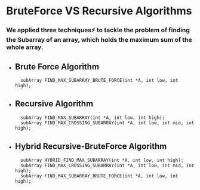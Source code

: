 # BruteForce VS Recursive Algorithms

### We applied three techniques⚡ to tackle the problem of finding the Subarray of an array, which holds the maximum sum of the whole array.

- ## Brute Force Algorithm
        subArray FIND_MAX_SUBARRAY_BRUTE_FORCE(int *A, int low, int high);
- ## Recursive Algorithm
        subArray FIND_MAX_SUBARRAY(int *A, int low, int high);
        subArray FIND_MAX_CROSSING_SUBARRAY(int *A, int low, int mid, int high);

- ## Hybrid Recursive-BruteForce Algorithm
        subArray HYBRID_FIND_MAX_SUBARRAY(int *A, int low, int high);
        subArray FIND_MAX_CROSSING_SUBARRAY(int *A, int low, int mid, int high);
        subArray FIND_MAX_SUBARRAY_BRUTE_FORCE(int *A, int low, int high);
